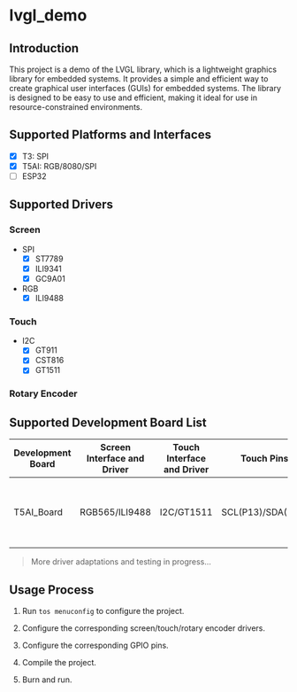 # lvgl_demo

## Introduction
This project is a demo of the LVGL library, which is a lightweight graphics library for embedded systems. It provides a simple and efficient way to create graphical user interfaces (GUIs) for embedded systems. The library is designed to be easy to use and efficient, making it ideal for use in resource-constrained environments.

## Supported Platforms and Interfaces
- [x] T3: SPI
- [x] T5AI: RGB/8080/SPI
- [ ] ESP32

## Supported Drivers
### Screen
- SPI
    - [x] ST7789 
    - [x] ILI9341
    - [x] GC9A01

- RGB
    - [x] ILI9488

### Touch
- I2C
    - [x] GT911
    - [x] CST816
    - [x] GT1511

### Rotary Encoder

## Supported Development Board List
| Development Board | Screen Interface and Driver | Touch Interface and Driver | Touch Pins | Notes |
| -------- | -------- | -------- | -------- | -------- |
| T5AI_Board | RGB565/ILI9488 | I2C/GT1511 | SCL(P13)/SDA(P15) | [https://developer.tuya.com/en/docs/iot-device-dev/T5-E1-IPEX-development-board?id=Ke9xehig1cabj](https://developer.tuya.com/en/docs/iot-device-dev/T5-E1-IPEX-development-board?id=Ke9xehig1cabj) |


> More driver adaptations and testing in progress...

## Usage Process
1. Run `tos menuconfig` to configure the project.

2. Configure the corresponding screen/touch/rotary encoder drivers.

3. Configure the corresponding GPIO pins.

4. Compile the project.

5. Burn and run.